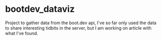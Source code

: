 # bootdev_dataviz
Project to gather data from the boot.dev api, I've so far only used the data to share interesting tidbits in the server, but I am working on article with what I've found.
